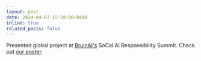 ```yaml
---
layout: post
date: 2024-04-07 15:59:00-0400
inline: true
related_posts: false
---
```


Presented global project at [BruinAI's](https://www.bruinai.org/events) SoCal AI Responsibility Summit. Check out [our poster](https://drive.google.com/file/d/1z7Oalvo5yYK9_EDEjTIpLEqT5nwfj2wK/view?usp=sharing).